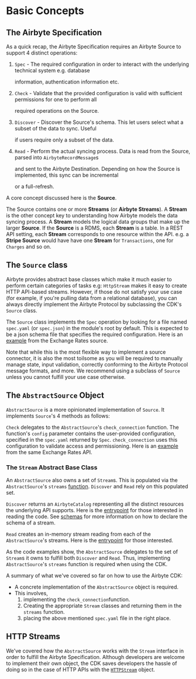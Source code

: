 # Basic Concepts

## The Airbyte Specification

As a quick recap, the Airbyte Specification requires an Airbyte Source to support 4 distinct
operations:

1. `Spec` - The required configuration in order to interact with the underlying technical system
   e.g. database

   information, authentication information etc.

2. `Check` - Validate that the provided configuration is valid with sufficient permissions for one
   to perform all

   required operations on the Source.

3. `Discover` - Discover the Source's schema. This let users select what a subset of the data to
   sync. Useful

   if users require only a subset of the data.

4. `Read` - Perform the actual syncing process. Data is read from the Source, parsed into
   `AirbyteRecordMessage`s

   and sent to the Airbyte Destination. Depending on how the Source is implemented, this sync can be
   incremental

   or a full-refresh.

A core concept discussed here is the **Source**.

The Source contains one or more **Streams** \(or **Airbyte Streams**\). A **Stream** is the other
concept key to understanding how Airbyte models the data syncing process. A **Stream** models the
logical data groups that make up the larger **Source**. If the **Source** is a RDMS, each **Stream**
is a table. In a REST API setting, each **Stream** corresponds to one resource within the API. e.g.
a **Stripe Source** would have have one **Stream** for `Transactions`, one for `Charges` and so on.

## The `Source` class

Airbyte provides abstract base classes which make it much easier to perform certain categories of
tasks e.g: `HttpStream` makes it easy to create HTTP API-based streams. However, if those do not
satisfy your use case \(for example, if you're pulling data from a relational database\), you can
always directly implement the Airbyte Protocol by subclassing the CDK's `Source` class.

The `Source` class implements the `Spec` operation by looking for a file named `spec.yaml` (or
`spec.json`) in the module's root by default. This is expected to be a json schema file that
specifies the required configuration. Here is an
[example](https://github.com/airbytehq/airbyte/blob/master/airbyte-integrations/connectors/source-exchange-rates/source_exchange_rates/spec.yaml)
from the Exchange Rates source.

Note that while this is the most flexible way to implement a source connector, it is also the most
toilsome as you will be required to manually manage state, input validation, correctly conforming to
the Airbyte Protocol message formats, and more. We recommend using a subclass of `Source` unless you
cannot fulfill your use case otherwise.

## The `AbstractSource` Object

`AbstractSource` is a more opinionated implementation of `Source`. It implements `Source`'s 4
methods as follows:

`Check` delegates to the `AbstractSource`'s `check_connection` function. The function's `config`
parameter contains the user-provided configuration, specified in the `spec.yaml` returned by `Spec`.
`check_connection` uses this configuration to validate access and permissioning. Here is an
[example](https://github.com/airbytehq/airbyte/blob/master/airbyte-integrations/connectors/source-exchange-rates/source_exchange_rates/source.py#L90)
from the same Exchange Rates API.

### The `Stream` Abstract Base Class

An `AbstractSource` also owns a set of `Stream`s. This is populated via the `AbstractSource`'s
`streams`
[function](https://github.com/airbytehq/airbyte/blob/master/airbyte-cdk/python/airbyte_cdk/sources/abstract_source.py#L63).
`Discover` and `Read` rely on this populated set.

`Discover` returns an `AirbyteCatalog` representing all the distinct resources the underlying API
supports. Here is the
[entrypoint](https://github.com/airbytehq/airbyte/blob/master/airbyte-cdk/python/airbyte_cdk/sources/abstract_source.py#L74)
for those interested in reading the code. See
[schemas](https://github.com/airbytehq/airbyte/tree/21116cad97f744f936e503f9af5a59ed3ac59c38/docs/contributing-to-airbyte/python/concepts/schemas.md)
for more information on how to declare the schema of a stream.

`Read` creates an in-memory stream reading from each of the `AbstractSource`'s streams. Here is the
[entrypoint](https://github.com/airbytehq/airbyte/blob/master/airbyte-cdk/python/airbyte_cdk/sources/abstract_source.py#L90)
for those interested.

As the code examples show, the `AbstractSource` delegates to the set of `Stream`s it owns to fulfill
both `Discover` and `Read`. Thus, implementing `AbstractSource`'s `streams` function is required
when using the CDK.

A summary of what we've covered so far on how to use the Airbyte CDK:

- A concrete implementation of the `AbstractSource` object is required.
- This involves,
  1. implementing the `check_connection`function.
  2. Creating the appropriate `Stream` classes and returning them in the `streams` function.
  3. placing the above mentioned `spec.yaml` file in the right place.

## HTTP Streams

We've covered how the `AbstractSource` works with the `Stream` interface in order to fulfill the
Airbyte Specification. Although developers are welcome to implement their own object, the CDK saves
developers the hassle of doing so in the case of HTTP APIs with the [`HTTPStream`](http-streams.md)
object.
